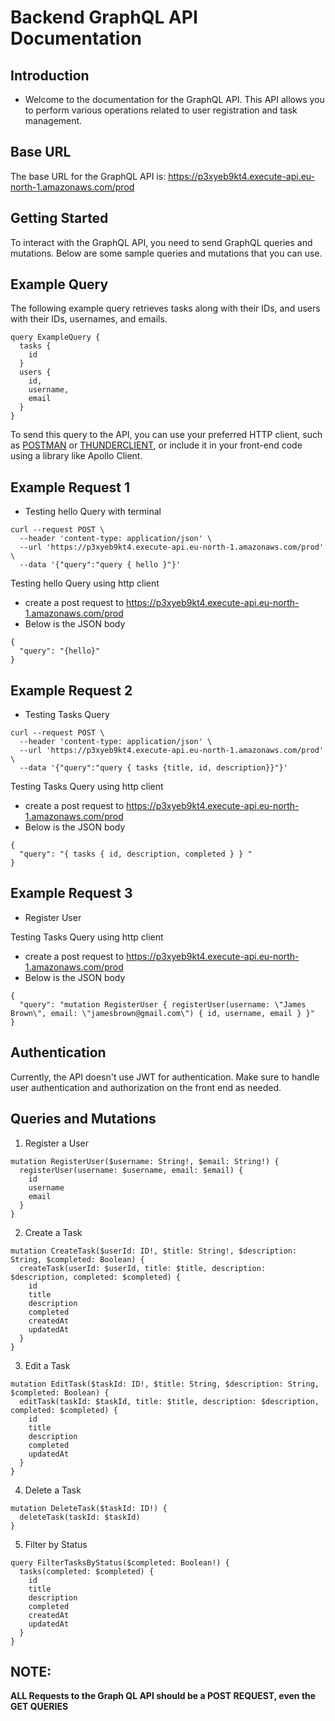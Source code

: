 # Backend GraphQL API Documentation

## Introduction

- Welcome to the documentation for the GraphQL API. This API allows you to perform various operations related to user registration and task management.

## Base URL
The base URL for the GraphQL API is: https://p3xyeb9kt4.execute-api.eu-north-1.amazonaws.com/prod

## Getting Started
 To interact with the GraphQL API, you need to send GraphQL queries and mutations. Below are some sample queries and mutations that you can use.


## Example Query
The following example query retrieves tasks along with their IDs, and users with their IDs, usernames, and emails.

```
query ExampleQuery {
  tasks {
    id
  }
  users {
    id,
    username,
    email
  }
}
```
To send this query to the API, you can use your preferred HTTP client, such as [POSTMAN](https://marketplace.visualstudio.com/items?itemName=Postman.postman-for-vscode)
 or [THUNDERCLIENT](https://marketplace.visualstudio.com/items?itemName=rangav.vscode-thunder-client), or include it in your front-end code using a library like Apollo Client.
 
## Example Request 1
- Testing hello Query with terminal
```
curl --request POST \
  --header 'content-type: application/json' \
  --url 'https://p3xyeb9kt4.execute-api.eu-north-1.amazonaws.com/prod' \
  --data '{"query":"query { hello }"}'
```
Testing hello Query using http client
- create a post request to https://p3xyeb9kt4.execute-api.eu-north-1.amazonaws.com/prod
- Below is the JSON body
```
{
  "query": "{hello}"
}
```

## Example Request 2
- Testing Tasks Query
```
curl --request POST \
  --header 'content-type: application/json' \
  --url 'https://p3xyeb9kt4.execute-api.eu-north-1.amazonaws.com/prod' \
  --data '{"query":"query { tasks {title, id, description}}"}'
```
Testing Tasks Query using http client
- create a post request to https://p3xyeb9kt4.execute-api.eu-north-1.amazonaws.com/prod
- Below is the JSON body
```
{
  "query": "{ tasks { id, description, completed } } "
}
```

## Example Request 3
- Register User

Testing Tasks Query using http client
- create a post request to https://p3xyeb9kt4.execute-api.eu-north-1.amazonaws.com/prod
- Below is the JSON body
```
{
  "query": "mutation RegisterUser { registerUser(username: \"James Brown\", email: \"jamesbrown@gmail.com\") { id, username, email } }"
}
```

## Authentication 
Currently, the API doesn't use JWT for authentication. Make sure to handle user authentication and authorization on the front end as needed.

## Queries and Mutations
1. Register a User
```
mutation RegisterUser($username: String!, $email: String!) {
  registerUser(username: $username, email: $email) {
    id
    username
    email
  }
}
```
2. Create a Task
```
mutation CreateTask($userId: ID!, $title: String!, $description: String, $completed: Boolean) {
  createTask(userId: $userId, title: $title, description: $description, completed: $completed) {
    id
    title
    description
    completed
    createdAt
    updatedAt
  }
}
```
3. Edit a Task
```
mutation EditTask($taskId: ID!, $title: String, $description: String, $completed: Boolean) {
  editTask(taskId: $taskId, title: $title, description: $description, completed: $completed) {
    id
    title
    description
    completed
    updatedAt
  }
}
```
4. Delete a Task
```
mutation DeleteTask($taskId: ID!) {
  deleteTask(taskId: $taskId)
}
```
5. Filter by Status
```
query FilterTasksByStatus($completed: Boolean!) {
  tasks(completed: $completed) {
    id
    title
    description
    completed
    createdAt
    updatedAt
  }
}
```


## NOTE:
**ALL Requests to the Graph QL API should be a POST REQUEST, even the GET QUERIES**